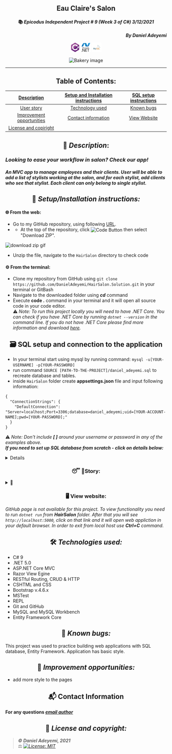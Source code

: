 ## <div align="center">Eau Claire's Salon</div>
#### <div align="center">📚 *Epicodus Independent Project # 9  (Week 3 of C#)  3/12/2021* </div> 
***<p align="right">By Daniel Adeyemi***</p>   
<p align="center">

<img src="https://raw.githubusercontent.com/devicons/devicon/master/icons/csharp/csharp-original.svg" alt="csharp" width="30" />
<img src="https://raw.githubusercontent.com/devicons/devicon/master/icons/dot-net/dot-net-original-wordmark.svg" alt="dotnet" width="30"/>
<img alt="MySQL" width="30px" src="https://raw.githubusercontent.com/github/explore/80688e429a7d4ef2fca1e82350fe8e3517d3494d/topics/mysql/mysql.png" /> 
</p>

<div style="text-align:center"><img src="https://www.yourelitewriter.com/wp-content/uploads/2019/10/ceiling-chairs-indoors-705255.jpg" alt="Bakery image" width="300"/></div>

___
## <div align="center"> Table of Contents: 
| [Description](#description) | [Setup and Installation instructions](#setup) |  [SQL setup instructions](#sql) |
| :-------------: |  :------------: | :-------------: |
| [User story](#story) | [Technology used](#technology) | [Known bugs](#bugs) |
| [Improvement opportunities](#improvement) | [Contact information](#contact)| [View Website](#view) |
| [License and copiright](#license) | |  |
</div>

<a name="description"></a>
## <div align="center"> 🚩 *Description*:</div>    
### *Looking to ease your workflow in salon? Check our app!*
##### *An MVC app to manage employees and their clients. User will be able to add a list of stylists working at the salon, and for each stylist, add clients who see that stylist. Each client can only belong to single stylist.*

<a name="setup"></a>
## <div align="center"> 🔧 *Setup/Installation instructions:*
#### 🌐 From the web:
* Go to my GitHub repository, using following [URL](https://github.com/DanielAdeyemi/HairSalon.Solution.git).
* * At the top of the repository, click <img src="https://i.imgur.com/Ej9Dphm.png" alt="Code Button" height="20" align="center" /> then select "Download ZIP".

<img src="https://i.imgur.com/tZKvGne.gif" alt="download zip gif" height="200"/>

* Unzip the file, navigate to the `HairSalon` directory to check code
#### ⚙️ From the terminal: 
* Clone my repository from GitHub using `git clone https://github.com/DanielAdeyemi/HairSalon.Solution.git` in your terminal or GitBash
* Navigate to the downloaded folder using ***cd*** command
* Execute **code .** command in your terminal and it will open all source code in your code editor.    
⚠️ *Note: To run this project locally you will need to have .NET Core. You can check if you have .NET Core by running `dotnet --version` in the command line. If you do not have .NET Core please find more information and download [here](https://dotnet.microsoft.com/download/dotnet).*

<a name="sql"></a>
## <div align="center"> 🗃️ SQL setup and connection to the application
* In your terminal start using mysql by running command: `mysql -u[YOUR-USERNAME] -p[YOUR-PASSWORD]` 
* run command `SOURCE [PATH-TO-THE-PROJECT]/daniel_adeyemi.sql` to recreate database and tables.
* inside `HairSalon` folder create **appsettings.json** file and input following information:    
```
{
  "ConnectionStrings": {
    "DefaultConnection": "Server=localhost;Port=3306;database=daniel_adeyemi;uid=[YOUR-ACCOUNT-NAME];pwd=[YOUR-PASSWORD];"
  }
}
```
⚠️ *Note: Don't include **[ ]** around your username or password in any of the examples above.*    
***If you need to set up SQL database from scratch - click on details below:***
<details>
<summury>Details to set up DB </summary>

- You need to have MySqlWorkbench installed on your machine. You can download it [here](https://www.mysql.com/products/workbench/)   
- In the navigator > Administration window, select Data Import/Restore   
- In Import Options select Import from Self-Contained File.   
- Navigate to daniel_adeyemi.sql in the HairSalon.Solutions directory   
- Under Default Schema to be Imported To, select the New button.   
- Enter the name of your database   
- Click ok   
- Click Start Import   
- Reopen the Navigator > Schemas tab and refresh the schemas(using `Refresh All`). 
</details>


<a name="story"></a>
<h3 align="center"> 😴 📖Story:</h3> 
<details>
<summary>🔽</summary>

| # | Story |  Complete |
| :------------- |  :------------: | :-------------: |
| 01 | Salon owner needs to be able to see a list of all stylist | ✅ |
| 02 | Salon owner needs to be able to select stylist and see their details as well as list of clients that belong to this stylist | ✅ |
| 03 | Salon owner needs to be able to add new stylist to the system when they re hired | ✅ |
| 04 | Salon owner needs to be able to add new client to a specific stylist | ✅ |
| 05 | Salon owner should not be able to add client if no stylists have been added| ✅ |

</details>

<a name="view"></a>

### <div align="center">  🖥️ View website:
*GitHub page is not available for this project. To view functionality you need to run `dotnet run` from **HairSalon** folder. After that you will see `http://localhost:5000`, click on that link and it will open web appliction in your default browser. In order to exit from local host use **Ctrl+C** command.*

<a name="technology"></a>

## <div align="center"> 🛠️ *Technologies used:*
* C# 9
* .NET 5.0
* ASP.NET Core MVC
* Razor View Egine
* RESTful Routing, CRUD & HTTP
* CSHTML and CSS
* Bootstrap v.4.6.x
* MSTest
* REPL
* Git and GitHub
* MySQL and MySQL Workbench
* Entity Framework Core

<a name="bugs"></a>

## <div align="center"> 🐛 *Known bugs:*
This project was used to practice building web applications with SQL database, Entity Framework. Application has basic style.

<a name="improvement"></a>

## <div align="center"> 🌟 *Improvement opportunities:*
* add more style to the pages

<a name="contact"></a>

##  <div align="center"> 📬 Contact Information
#### For any questions *[email author](mailto:adeyemidany+github@gmail.com?subject=[GitHub])*

<a name="license"></a>

## <div align="center"> 📘 *License and copyright:*

> ***© Daniel Adeyemi, 2021***  
> ⚖️ *[![License: MIT](https://img.shields.io/badge/License-MIT-yellow.svg)](https://opensource.org/licenses/MIT)*